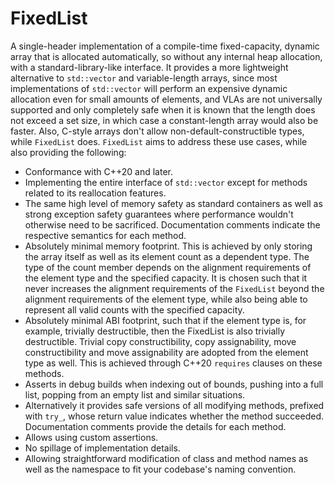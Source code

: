 # FixedList

A single-header implementation of a compile-time fixed-capacity, dynamic array that is allocated automatically, so without any internal heap allocation, with a standard-library-like interface. It provides a more lightweight alternative to ``std::vector`` and variable-length arrays, since most implementations of ``std::vector`` will perform an expensive dynamic allocation even for small amounts of elements, and VLAs are not universally supported and only completely safe when it is known that the length does not exceed a set size, in which case a constant-length array would also be faster. Also, C-style arrays don't allow non-default-constructible types, while ``FixedList`` does. ``FixedList`` aims to address these use cases, while also providing the following:

* Conformance with C++20 and later.
* Implementing the entire interface of ``std::vector`` except for methods related to its reallocation features.
* The same high level of memory safety as standard containers as well as strong exception safety guarantees where performance wouldn't otherwise need to be sacrificed. Documentation comments indicate the respective semantics for each method.
* Absolutely minimal memory footprint. This is achieved by only storing the array itself as well as its element count as a dependent type. The type of the count member depends on the alignment requirements of the element type and the specified capacity. It is chosen such that it never increases the alignment requirements of the ``FixedList`` beyond the alignment requirements of the element type, while also being able to represent all valid counts with the specified capacity.
* Absolutely minimal ABI footprint, such that if the element type is, for example, trivially destructible, then the FixedList is also trivially destructible. Trivial copy constructibility, copy assignability, move constructibility and move assignability are adopted from the element type as well. This is achieved through C++20 ``requires`` clauses on these methods.
* Asserts in debug builds when indexing out of bounds, pushing into a full list, popping from an empty list and similar situations.
* Alternatively it provides safe versions of all modifying methods, prefixed with ``try_``, whose return value indicates whether the method succeeded. Documentation comments provide the details for each method.
* Allows using custom assertions.
* No spillage of implementation details.
* Allowing straightforward modification of class and method names as well as the namespace to fit your codebase's naming convention.
